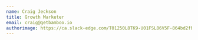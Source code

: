 ```yaml
---
name: Craig Jeckson
title: Growth Marketer
email: craig@getbamboo.io
authorimage: https://ca.slack-edge.com/T01250L8TK9-U01FSL86V5F-864bd2fbc43a-512
---
```

